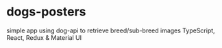 # dogs-posters
simple app using dog-api to retrieve breed/sub-breed images TypeScript, React, Redux &amp; Material UI
